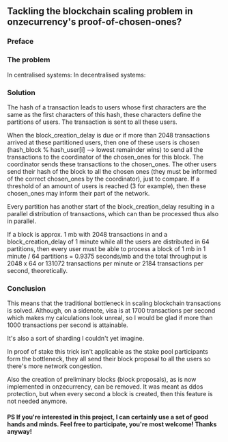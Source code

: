 ## Tackling the blockchain scaling problem in onzecurrency's proof-of-chosen-ones?

### Preface

### The problem

In centralised systems:
In decentralised systems:

### Solution

The hash of a transaction leads to users whose first characters are the same as the first characters of this hash, these characters define the partitions of users. The transaction is sent to all these users.

When the block_creation_delay is due or if more than 2048 transactions arrived at these partitioned users, then one of these users is chosen (hash_block % hash_user[i] --> lowest remainder wins) to send all the transactions to the coordinator of the chosen_ones for this block. The coordinator sends these transactions to the chosen_ones. The other users send their hash of the block to all the chosen ones (they must be informed of the correct chosen_ones by the coordinator), just to compare. If a threshold of an amount of users is reached (3 for example), then these chosen_ones may inform their part of the network. 

Every partition has another start of the block_creation_delay resulting in a parallel distribution of transactions, which can than be processed thus also in parallel.

If a block is approx. 1 mb with 2048 transactions in and a block_creation_delay of 1 minute while all the users are distributed in 64 partitions, then every user must be able to process a block of 1 mb in 1 minute / 64 partitions = 0.9375 seconds/mb and the total throughput is 2048 x 64 or 131072 transactions per minute or 2184 transactions per second, theoretically.

### Conclusion

This means that the traditional bottleneck in scaling blockchain transactions is solved. Although, on a sidenote, visa is at 1700 transactions per second which makes my calculations look unreal, so I would be glad if more than 1000 transactions per second is attainable.

It's also a sort of sharding I couldn't yet imagine.

In proof of stake this trick isn't applicable as the stake pool participants form the bottleneck, they all send their block proposal to all the users so there's more network congestion.

Also the creation of preliminary blocks (block proposals), as is now implemented in onzecurrency, can be removed. It was meant as ddos protection, but when every second a block is created, then this feature is not needed anymore.

#### PS If you're interested in this project, I can certainly use a set of good hands and minds. Feel free to participate, you're most welcome! Thanks anyway!